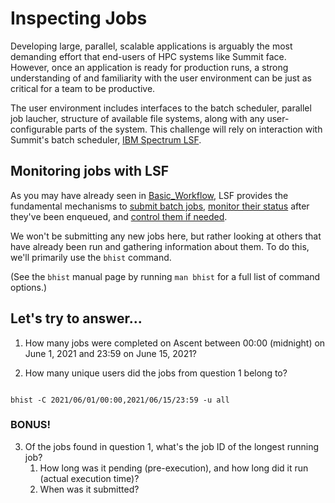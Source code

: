 # Inspecting Jobs

Developing large, parallel, scalable applications is arguably the most demanding effort that end-users of HPC systems like Summit face. However, once an application is ready for production runs, a strong understanding of and familiarity with the user environment can be just as critical for a team to be productive.

The user environment includes interfaces to the batch scheduler, parallel job laucher, structure of available file systems, along with any user-configurable parts of the system. This challenge will rely on interaction with Summit's batch scheduler, [IBM Spectrum LSF](https://www.ibm.com/support/knowledgecenter/en/SSWRJV_10.1.0/lsf_welcome/lsf_welcome.html).

## Monitoring jobs with LSF

As you may have already seen in [Basic_Workflow](../Basic_Workflow), LSF provides the fundamental mechanisms to [submit batch jobs](https://docs.olcf.ornl.gov/systems/summit_user_guide.html#batch-scripts), [monitor their status](https://docs.olcf.ornl.gov/systems/summit_user_guide.html#monitoring-jobs) after they've been enqueued, and [control them if needed](https://docs.olcf.ornl.gov/systems/summit_user_guide.html#interacting-with-jobs). 

We won't be submitting any new jobs here, but rather looking at others that have already been run and gathering information about them. To do this, we'll primarily use the `bhist` command. 

(See the `bhist` manual page by running `man bhist` for a full list of command options.)

## Let's try to answer...
1. How many jobs were completed on Ascent between 00:00 (midnight) on June 1, 2021 and 23:59 on June 15, 2021?

2. How many unique users did the jobs from question 1 belong to?


```

bhist -C 2021/06/01/00:00,2021/06/15/23:59 -u all

```


### BONUS!
3. Of the jobs found in question 1, what's the job ID of the longest running job?
    1. How long was it pending (pre-execution), and how long did it run (actual execution time)?
    2. When was it submitted?

